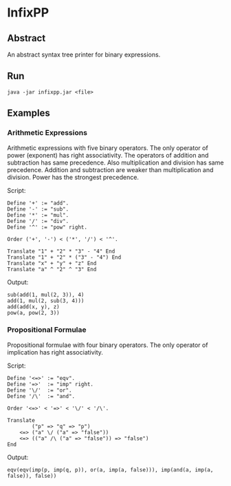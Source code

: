 InfixPP
=======

Abstract
---------------
An abstract syntax tree printer for binary expressions.

Run
---------------
`java -jar infixpp.jar <file>`


Examples
---------------
### Arithmetic Expressions

Arithmetic expressions with five binary operators.
The only operator of power (exponent) has right associativity.
The operators of addition and subtraction has same precedence.
Also multiplication and division has same precedence.
Addition and subtraction are weaker than multiplication and division.
Power has the strongest precedence.

Script:

    Define '+' := "add".
    Define '-' := "sub".
    Define '*' := "mul".
    Define '/' := "div".
    Define '^' := "pow" right.
    
    Order ('+', '-') < ('*', '/') < '^'.
    
    Translate "1" + "2" * "3" - "4" End
    Translate "1" + "2" * ("3" - "4") End
    Translate "x" + "y" + "z" End
    Translate "a" ^ "2" ^ "3" End

Output:

    sub(add(1, mul(2, 3)), 4)
    add(1, mul(2, sub(3, 4)))
    add(add(x, y), z)
    pow(a, pow(2, 3))

### Propositional Formulae

Propositional formulae with four binary operators.
The only operator of implication has right associativity.

Script:

    Define '<=>' := "eqv".
    Define '=>'  := "imp" right.
    Define '\/'  := "or".
    Define '/\'  := "and".
    
    Order '<=>' < '=>' < '\/' < '/\'.
    
    Translate
            ("p" => "q" => "p")
        <=> ("a" \/ ("a" => "false"))
        <=> (("a" /\ ("a" => "false")) => "false")
    End

Output:

    eqv(eqv(imp(p, imp(q, p)), or(a, imp(a, false))), imp(and(a, imp(a, false)), false))
